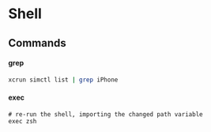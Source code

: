 # Shell

## Commands

#### grep

```bash
xcrun simctl list | grep iPhone
```

#### exec

```text
# re-run the shell, importing the changed path variable
exec zsh
```

